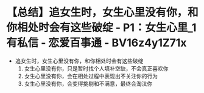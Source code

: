 # 【总结】追女生时，女生心里没有你，和你相处时会有这些破绽 - P1：女生心里_1有私信 - 恋爱百事通 - BV16z4y1Z71x

-   追女生时，女生心里没有你，和你相处时会有这些破绽
    1.  女生心里没有你，只是暂时找个人填补空缺，不会真正喜欢你
    2.  女生心里没有你，会在相处过程中表现出不关注你的行为
    3.  女生心里没有你，会变得挑剔和不满意，最终会淘汰你